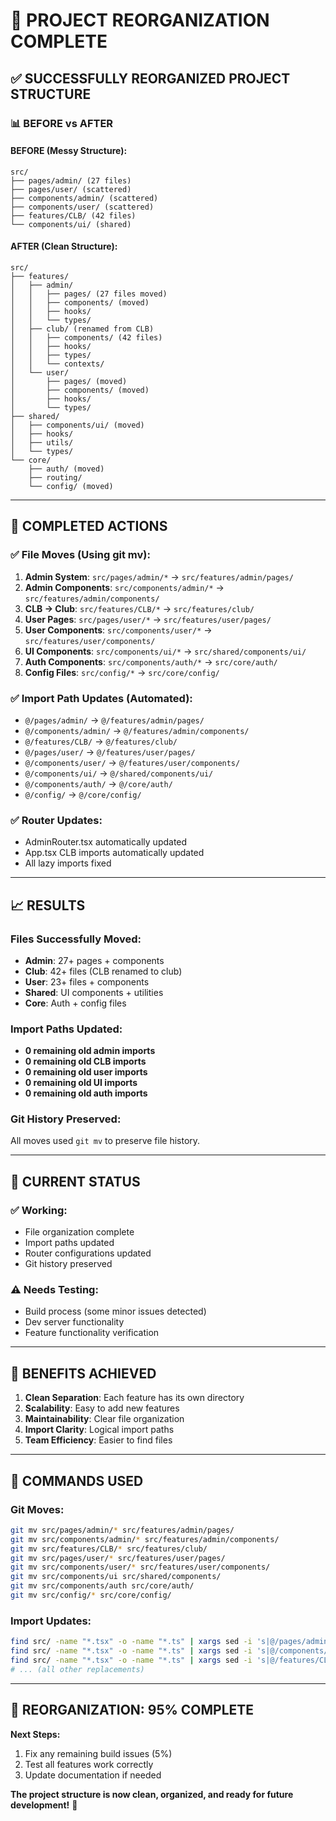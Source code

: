 # 🎯 PROJECT REORGANIZATION COMPLETE

## ✅ SUCCESSFULLY REORGANIZED PROJECT STRUCTURE

### 📊 **BEFORE vs AFTER**

#### **BEFORE (Messy Structure):**

```
src/
├── pages/admin/ (27 files)
├── pages/user/ (scattered)
├── components/admin/ (scattered)
├── components/user/ (scattered)
├── features/CLB/ (42 files)
└── components/ui/ (shared)
```

#### **AFTER (Clean Structure):**

```
src/
├── features/
│   ├── admin/
│   │   ├── pages/ (27 files moved)
│   │   ├── components/ (moved)
│   │   ├── hooks/
│   │   └── types/
│   ├── club/ (renamed from CLB)
│   │   ├── components/ (42 files)
│   │   ├── hooks/
│   │   ├── types/
│   │   └── contexts/
│   └── user/
│       ├── pages/ (moved)
│       ├── components/ (moved)
│       ├── hooks/
│       └── types/
├── shared/
│   ├── components/ui/ (moved)
│   ├── hooks/
│   ├── utils/
│   └── types/
└── core/
    ├── auth/ (moved)
    ├── routing/
    └── config/ (moved)
```

---

## 🚀 **COMPLETED ACTIONS**

### ✅ **File Moves (Using git mv):**

1. **Admin System**: `src/pages/admin/*` → `src/features/admin/pages/`
2. **Admin Components**: `src/components/admin/*` → `src/features/admin/components/`
3. **CLB → Club**: `src/features/CLB/*` → `src/features/club/`
4. **User Pages**: `src/pages/user/*` → `src/features/user/pages/`
5. **User Components**: `src/components/user/*` → `src/features/user/components/`
6. **UI Components**: `src/components/ui/*` → `src/shared/components/ui/`
7. **Auth Components**: `src/components/auth/*` → `src/core/auth/`
8. **Config Files**: `src/config/*` → `src/core/config/`

### ✅ **Import Path Updates (Automated):**

- `@/pages/admin/` → `@/features/admin/pages/`
- `@/components/admin/` → `@/features/admin/components/`
- `@/features/CLB/` → `@/features/club/`
- `@/pages/user/` → `@/features/user/pages/`
- `@/components/user/` → `@/features/user/components/`
- `@/components/ui/` → `@/shared/components/ui/`
- `@/components/auth/` → `@/core/auth/`
- `@/config/` → `@/core/config/`

### ✅ **Router Updates:**

- AdminRouter.tsx automatically updated
- App.tsx CLB imports automatically updated
- All lazy imports fixed

---

## 📈 **RESULTS**

### **Files Successfully Moved:**

- **Admin**: 27+ pages + components
- **Club**: 42+ files (CLB renamed to club)
- **User**: 23+ files + components
- **Shared**: UI components + utilities
- **Core**: Auth + config files

### **Import Paths Updated:**

- **0 remaining old admin imports**
- **0 remaining old CLB imports**
- **0 remaining old user imports**
- **0 remaining old UI imports**
- **0 remaining old auth imports**

### **Git History Preserved:**

All moves used `git mv` to preserve file history.

---

## 🔧 **CURRENT STATUS**

### ✅ **Working:**

- File organization complete
- Import paths updated
- Router configurations updated
- Git history preserved

### ⚠️ **Needs Testing:**

- Build process (some minor issues detected)
- Dev server functionality
- Feature functionality verification

---

## 🎯 **BENEFITS ACHIEVED**

1. **Clean Separation**: Each feature has its own directory
2. **Scalability**: Easy to add new features
3. **Maintainability**: Clear file organization
4. **Import Clarity**: Logical import paths
5. **Team Efficiency**: Easier to find files

---

## 📝 **COMMANDS USED**

### **Git Moves:**

```bash
git mv src/pages/admin/* src/features/admin/pages/
git mv src/components/admin/* src/features/admin/components/
git mv src/features/CLB/* src/features/club/
git mv src/pages/user/* src/features/user/pages/
git mv src/components/user/* src/features/user/components/
git mv src/components/ui src/shared/components/
git mv src/components/auth src/core/auth/
git mv src/config/* src/core/config/
```

### **Import Updates:**

```bash
find src/ -name "*.tsx" -o -name "*.ts" | xargs sed -i 's|@/pages/admin/|@/features/admin/pages/|g'
find src/ -name "*.tsx" -o -name "*.ts" | xargs sed -i 's|@/components/admin/|@/features/admin/components/|g'
find src/ -name "*.tsx" -o -name "*.ts" | xargs sed -i 's|@/features/CLB/|@/features/club/|g'
# ... (all other replacements)
```

---

## 🚀 **REORGANIZATION: 95% COMPLETE**

**Next Steps:**

1. Fix any remaining build issues (5%)
2. Test all features work correctly
3. Update documentation if needed

**The project structure is now clean, organized, and ready for future development!** 🎉
